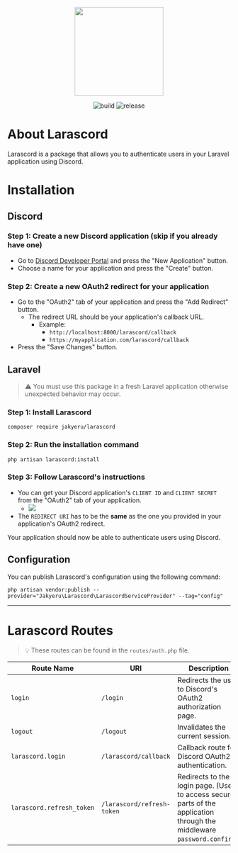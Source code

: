 <p align="center">
    <a href="https://github.com/JakyeRU/Larascord" target="_blank">
        <img src="https://raw.githubusercontent.com/JakyeRU/Larascord/main/Larascord-transparent.png" height=200>
    </a>
</p>

<p align="center">
    <img src="https://img.shields.io/github/workflow/status/JakyeRU/Larascord/Run%20tests?style=for-the-badge" alt="build">
    <img src="https://img.shields.io/github/v/release/jakyeru/larascord?color=blue&style=for-the-badge" alt="release">
</p>

# About Larascord
Larascord is a package that allows you to authenticate users in your Laravel application using Discord.

# Installation
## Discord
### Step 1: Create a new Discord application (skip if you already have one)
* Go to [Discord Developer Portal](https://discord.com/developers/applications) and press the "New Application" button.
* Choose a name for your application and press the "Create" button.


### Step 2: Create a new OAuth2 redirect for your application
* Go to the "OAuth2" tab of your application and press the "Add Redirect" button.
  * The redirect URL should be your application's callback URL.
    * Example:
      * `http://localhost:8000/larascord/callback`
      * `https://myapplication.com/larascord/callback`
* Press the "Save Changes" button.



## Laravel
> :warning: You must use this package in a fresh Laravel application otherwise unexpected behavior may occur.
### Step 1: Install Larascord
```shell
composer require jakyeru/larascord
```
### Step 2: Run the installation command
```shell
php artisan larascord:install
```
### Step 3: Follow Larascord's instructions
* You can get your Discord application's `CLIENT ID` and `CLIENT SECRET` from the "OAuth2" tab of your application.
  * ![](https://i.imgur.com/YJnM4H5.png)
* The `REDIRECT URI` has to be the **same** as the one you provided in your application's OAuth2 redirect.

Your application should now be able to authenticate users using Discord.

## Configuration
You can publish Larascord's configuration using the following command:
```shell
php artisan vendor:publish --provider="Jakyeru\Larascord\LarascordServiceProvider" --tag="config"
```

---
# Larascord Routes
> 💡 These routes can be found in the `routes/auth.php` file.

| Route Name | URI | Description | Action | Method |
| ---------- | ---- | ----------- | ------ | ------ |
| `login` | `/login` | Redirects the user to Discord's OAuth2 authorization page. | REDIRECT | `GET` |
| `logout` | `/logout` | Invalidates the current session. | `AuthenticatedSessionController@destroy` | `POST` |
| `larascord.login` | `/larascord/callback` | Callback route for Discord OAuth2 authentication. | `DiscordController@handle` | `GET` |
| `larascord.refresh_token` | `/larascord/refresh-token` | Redirects to the login page. (Used to access secure parts of the application through the middleware `password.confirm`.) | REDIRECT | `GET` |
